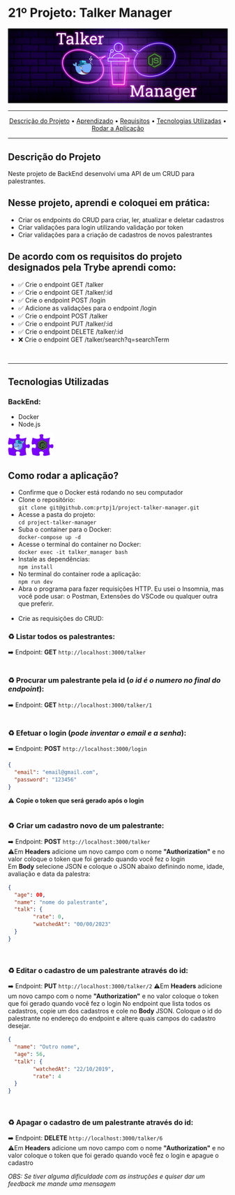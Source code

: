 # 21º Projeto: Talker Manager

<p align="center">
<img src="https://github.com/prtpj1/prtpj1/blob/main/Github%20Imgs/21%20-%20TalkerManager.jpg?raw=true" alt="Header" />
<hr/>

<p align="center">
<a href="#descrição-do-projeto">Descrição do Projeto</a> •
<a href="#nesse-projeto-aprendi-e-coloquei-em-prática">Aprendizado</a> •
<a href="#de-acordo-com-os-requisitos-do-projeto-designados-pela-trybe-aprendi-como">Requisitos</a> •
<a href="#tecnologias-utilizadas">Tecnologias Utilizadas</a> •
<a href="#como-rodar-a-aplicação">Rodar a Aplicação</a>
</p>
<hr/>

## Descrição do Projeto
Neste projeto de BackEnd desenvolvi uma API de um CRUD para palestrantes.<br>


## Nesse projeto, aprendi e coloquei em prática:
- Criar os endpoints do CRUD para criar, ler, atualizar e deletar cadastros
- Criar validações para login utilizando validação por token
- Criar validações para a criação de cadastros de novos palestrantes

## De acordo com os requisitos do projeto designados pela Trybe aprendi como:
- ✅ Crie o endpoint GET /talker
- ✅ Crie o endpoint GET /talker/:id
- ✅ Crie o endpoint POST /login
- ✅ Adicione as validações para o endpoint /login
- ✅ Crie o endpoint POST /talker
- ✅ Crie o endpoint PUT /talker/:id
- ✅ Crie o endpoint DELETE /talker/:id
- ❌ Crie o endpoint GET /talker/search?q=searchTerm
<br>
<hr/>

## Tecnologias Utilizadas

### BackEnd:
- Docker
- Node.js

<a href="https://hub.docker.com/" target="_blank" rel="noreferrer"><img src="https://github.com/prtpj1/prtpj1/blob/main/Github%20Imgs/Docker2.png?raw=true" width="50" height="50" alt="MySQL Icon" /></a>
<a href="https://nodejs.org/en/" target="_blank" rel="noreferrer"><img src="https://github.com/prtpj1/prtpj1/blob/main/Github Imgs/NodeJS2.png?raw=true" width="50" height="50" alt="NodeJS Icon" /></a>

## Como rodar a aplicação?

- Confirme que o Docker está rodando no seu computador
- Clone o repositório: <br>
`git clone git@github.com:prtpj1/project-talker-manager.git`
- Acesse a pasta do projeto: <br>
`cd project-talker-manager`
- Suba o container para o Docker: <br>
`docker-compose up -d`
- Acesse o terminal do container no Docker: <br>
`docker exec -it talker_manager bash`
- Instale as dependências: <br>
`npm install`
- No terminal do container rode a aplicação: <br>
`npm run dev`
- Abra o programa para fazer requisições HTTP. Eu usei o Insomnia, mas você pode usar: o Postman, Extensões do VSCode ou qualquer outra que preferir. <br><br>
- Crie as requisições do CRUD:<br>

### ♻️ Listar todos os palestrantes:

➡️ Endpoint: **GET** `http://localhost:3000/talker`<br><br>

### ♻️ Procurar um palestrante pela id (*o id é o numero no final do endpoint*):
➡️ Endpoint: **GET** `http://localhost:3000/talker/1`<br><br>

### ♻️ Efetuar o login (*pode inventar o email e a senha*):
➡️ Endpoint: **POST** `http://localhost:3000/login` <br>
```json
{
  "email": "email@gmail.com",
  "password": "123456"
}
```
⚠️ **Copie o token que será gerado após o login**<br><br>

### ♻️ Criar um cadastro novo de um palestrante:
➡️ Endpoint: **POST** `http://localhost:3000/talker` <br>
⚠️Em **Headers** adicione um novo campo com o nome **"Authorization"** e no valor coloque o token que foi gerado quando você fez o login<br>
Em **Body** selecione JSON e coloque o JSON abaixo definindo nome, idade, avaliação e data da palestra:<br>
```json
{
  "age": 00, 
  "name": "nome do palestrante", 
  "talk": {
    	"rate": 0, 
    	"watchedAt": "00/00/2023"
  }
}
```
<br>

### ♻️ Editar o cadastro de um palestrante através do id:
➡️ Endpoint: **PUT** `http://localhost:3000/talker/2`
⚠️Em **Headers** adicione um novo campo com o nome **"Authorization"** e no valor coloque o token que foi gerado quando você fez o login
No endpoint que lista todos os cadastros, copie um dos cadastros e cole no **Body** JSON. Coloque o id do palestrante no endereço do endpoint e altere quais campos do cadastro desejar.
```json
{
  "name": "Outro nome",
  "age": 56,
  "talk": {
    	"watchedAt": "22/10/2019",
    	"rate": 4
  }
}
```
<br>

### ♻️ Apagar o cadastro de um palestrante através do id:
➡️ Endpoint: **DELETE** `http://localhost:3000/talker/6`<br>
⚠️Em **Headers** adicione um novo campo com o nome **"Authorization"** e no valor coloque o token que foi gerado quando você fez o login e apague o cadastro

_*OBS: Se tiver alguma dificuldade com as instruções e quiser dar um feedback me mande uma mensagem*_
